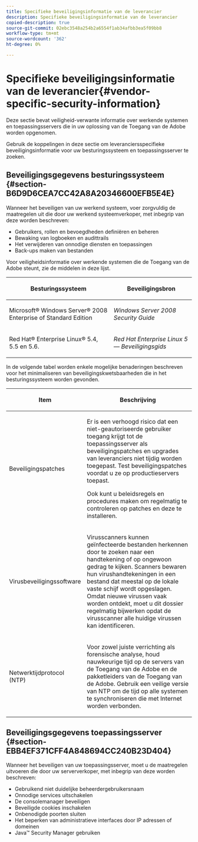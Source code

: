 ```yaml
---
title: Specifieke beveiligingsinformatie van de leverancier
description: Specifieke beveiligingsinformatie van de leverancier
copied-description: true
source-git-commit: 02ebc3548a254b2a6554f1ab34afbb3ea5f09bb8
workflow-type: tm+mt
source-wordcount: '362'
ht-degree: 0%

---
```


# Specifieke beveiligingsinformatie van de leverancier{#vendor-specific-security-information}

Deze sectie bevat veiligheid-verwante informatie over werkende systemen en toepassingsservers die in uw oplossing van de Toegang van de Adobe worden opgenomen.

Gebruik de koppelingen in deze sectie om leveranciersspecifieke beveiligingsinformatie voor uw besturingssysteem en toepassingsserver te zoeken.

## Beveiligingsgegevens besturingssysteem {#section-B6D9D6CEA7CC42A8A20346600EFB5E4E}

Wanneer het beveiligen van uw werkend systeem, voer zorgvuldig de maatregelen uit die door uw werkend systeemverkoper, met inbegrip van deze worden beschreven:

* Gebruikers, rollen en bevoegdheden definiëren en beheren
* Bewaking van logboeken en audittrails
* Het verwijderen van onnodige diensten en toepassingen
* Back-ups maken van bestanden

Voor veiligheidsinformatie over werkende systemen die de Toegang van de Adobe steunt, zie de middelen in deze lijst.

<table frame="all" colsep="1" rowsep="1" class="+ topic/table adobe-d/table " id="table-ugl-kjz-n4"> 
 <thead class="- topic/thead "> 
  <tr rowsep="1" class="- topic/row "> 
   <th colname="1" class="- topic/entry entry"> <p class="- topic/p ">Besturingssysteem </p> </th> 
   <th colname="2" class="- topic/entry entry"> <p class="- topic/p ">Beveiligingsbron </p> </th> 
  </tr> 
 </thead>
 <tbody class="- topic/tbody "> 
  <tr rowsep="1" class="- topic/row "> 
   <td colname="1" class="- topic/entry "> <p class="- topic/p ">Microsoft® Windows Server® 2008 Enterprise of Standard Edition </p> </td> 
   <td colname="2" class="- topic/entry "> <p class="- topic/p "><i class="+ topic/ph hi-d/i ">Windows Server 2008 Security Guide</i> </p> </td> 
  </tr> 
  <tr rowsep="0" class="- topic/row "> 
   <td colname="1" class="- topic/entry "> <p class="- topic/p ">Red Hat® Enterprise Linux® 5.4, 5.5 en 5.6. </p> </td> 
   <td colname="2" class="- topic/entry "> <p class="- topic/p "><i class="+ topic/ph hi-d/i ">Red Hat Enterprise Linux 5 — Beveiligingsgids</i> </p> </td> 
  </tr> 
 </tbody> 
</table>

In de volgende tabel worden enkele mogelijke benaderingen beschreven voor het minimaliseren van beveiligingskwetsbaarheden die in het besturingssysteem worden gevonden.

<table frame="all" colsep="1" rowsep="1" class="+ topic/table adobe-d/table " id="table-whl-kjz-n4"> 
 <thead class="- topic/thead "> 
  <tr rowsep="1" class="- topic/row "> 
   <th colname="1" class="- topic/entry entry"> <p class="- topic/p ">Item </p> </th> 
   <th colname="2" class="- topic/entry entry"> <p class="- topic/p ">Beschrijving </p> </th> 
  </tr> 
 </thead>
 <tbody class="- topic/tbody "> 
  <tr rowsep="1" class="- topic/row "> 
   <td colname="1" class="- topic/entry "> <p class="- topic/p ">Beveiligingspatches </p> </td> 
   <td colname="2" class="- topic/entry "> <p class="- topic/p ">Er is een verhoogd risico dat een niet-geautoriseerde gebruiker toegang krijgt tot de toepassingsserver als beveiligingspatches en upgrades van leveranciers niet tijdig worden toegepast. Test beveiligingspatches voordat u ze op productieservers toepast. </p> <p class="- topic/p ">Ook kunt u beleidsregels en procedures maken om regelmatig te controleren op patches en deze te installeren. </p> </td> 
  </tr> 
  <tr rowsep="1" class="- topic/row "> 
   <td colname="1" class="- topic/entry "> <p class="- topic/p ">Virusbeveiligingssoftware </p> </td> 
   <td colname="2" class="- topic/entry "> <p class="- topic/p ">Virusscanners kunnen geïnfecteerde bestanden herkennen door te zoeken naar een handtekening of op ongewoon gedrag te kijken. Scanners bewaren hun virushandtekeningen in een bestand dat meestal op de lokale vaste schijf wordt opgeslagen. Omdat nieuwe virussen vaak worden ontdekt, moet u dit dossier regelmatig bijwerken opdat de virusscanner alle huidige virussen kan identificeren. </p> </td> 
  </tr> 
  <tr rowsep="0" class="- topic/row "> 
   <td colname="1" class="- topic/entry "> <p class="- topic/p ">Netwerktijdprotocol (NTP) </p> </td> 
   <td colname="2" class="- topic/entry "> <p class="- topic/p ">Voor zowel juiste verrichting als forensische analyse, houd nauwkeurige tijd op de servers van de Toegang van de Adobe en de pakketleiders van de Toegang van de Adobe. Gebruik een veilige versie van NTP om de tijd op alle systemen te synchroniseren die met Internet worden verbonden. </p> </td> 
  </tr> 
 </tbody> 
</table>

## Beveiligingsgegevens toepassingsserver {#section-EBB4EF371CFF4A848694CC240B23D404}

Wanneer het beveiligen van uw toepassingsserver, moet u de maatregelen uitvoeren die door uw serververkoper, met inbegrip van deze worden beschreven:

* Gebruikend niet duidelijke beheerdergebruikersnaam
* Onnodige services uitschakelen
* De consolemanager beveiligen
* Beveiligde cookies inschakelen
* Onbenodigde poorten sluiten
* Het beperken van administratieve interfaces door IP adressen of domeinen
* Java™ Security Manager gebruiken
